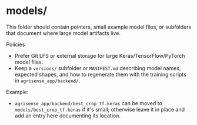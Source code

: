 # models/

This folder should contain pointers, small example model files, or subfolders that document where large model artifacts live.

Policies

- Prefer Git LFS or external storage for large Keras/TensorFlow/PyTorch model files.
- Keep a `versions/` subfolder or `MANIFEST.md` describing model names, expected shapes, and how to regenerate them with the training scripts in `agrisense_app/backend/`.

Example:
- `agrisense_app/backend/best_crop_tf.keras` can be moved to `models/best_crop_tf.keras` if it's small; otherwise leave it in place and add an entry here documenting its location.
